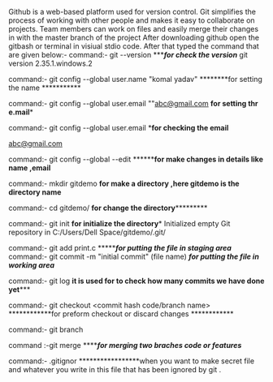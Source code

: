 Github is a web-based platform used for version control. Git simplifies the process of working with other people and makes it easy to collaborate on projects. Team members can work on files and easily merge their changes in with the master branch of the project
After downloading github open the gitbash or terminal in visiual stdio code.
After that typed the command that are given below:-
command:- git --version                                       ************for check the version*********
git version 2.35.1.windows.2
 
command:- git config --global user.name "komal yadav"          ********for setting the name ***********


command:-  git config --global user.email ""abc@gmail.com      ************for setting thr e.mail*************


command:-  git config --global user.email                      *****************for checking the email****************
 
abc@gmail.com

command:-  git config --global --edit                         ******************for make changes in details like name ,email************


command:- mkdir gitdemo                                       ************for make a directory  ,here gitdemo is the directory name************

command:-  cd gitdemo/                                        ************for change the directory*********************   

command:- git init                                            ************for initialize the directory*************
Initialized empty Git repository in C:/Users/Dell Space/gitdemo/.git/


 command:- git add print.c                                     ********************for putting the file in staging area***************
command:-  git commit -m "initial commit" (file name)          ***************for putting the file in working area***************

command:-  git log                                             ************it is used for to check how many commits we have done yet***************

command:- git checkout <commit hash code/branch name>          ************for preform checkout or discard changes ************

command:- git branch

command :-git merge<branch name>                                *****************for merging two braches code or features************* 
  
  command:-  .gitignor                                         *****************when you want to make secret file and whatever you write in this file that has been ignored by git .
  
  
